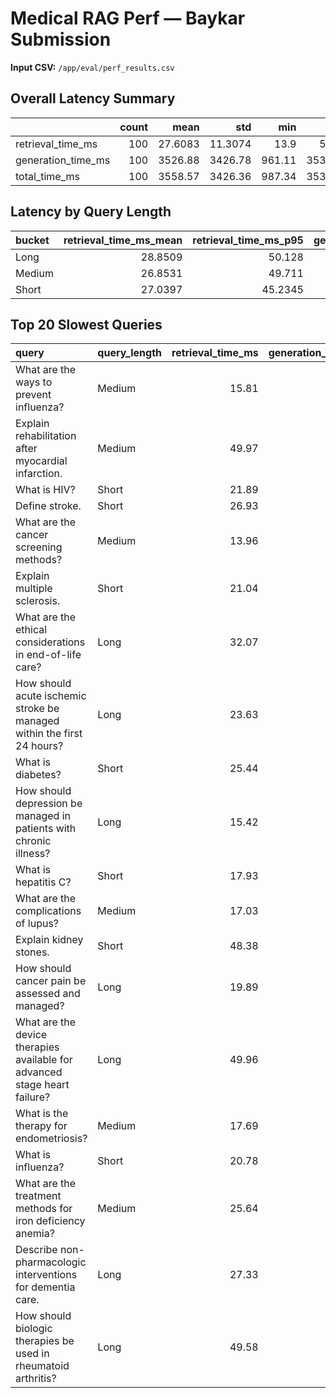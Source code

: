 # Medical RAG Perf — Baykar Submission

**Input CSV:** `/app/eval/perf_results.csv`

## Overall Latency Summary

|                    |   count |      mean |       std |    min |      max |      p50 |      p75 |      p90 |       p95 |       p99 |      p99.9 |
|:-------------------|--------:|----------:|----------:|-------:|---------:|---------:|---------:|---------:|----------:|----------:|-----------:|
| retrieval_time_ms  |     100 |   27.6083 |   11.3074 |  13.9  |    56.09 |   23.035 |   34.145 |   46.589 |   49.9605 |   55.6148 |    56.0425 |
| generation_time_ms |     100 | 3526.88   | 3426.78   | 961.11 | 35371.6  | 3062.62  | 3928.34  | 4828.27  | 5232.65   | 9243.56   | 32758.8    |
| total_time_ms      |     100 | 3558.57   | 3426.36   | 987.34 | 35392.6  | 3104.4   | 3960.83  | 4849.54  | 5257.16   | 9298.29   | 32783.2    |

## Latency by Query Length

| bucket   |   retrieval_time_ms_mean |   retrieval_time_ms_p95 |   generation_time_ms_mean |   generation_time_ms_p95 |   total_time_ms_mean |   total_time_ms_p95 |
|:---------|-------------------------:|------------------------:|--------------------------:|-------------------------:|---------------------:|--------------------:|
| Long     |                  28.8509 |                 50.128  |                   3025.14 |                  5058.05 |              3058.14 |             5080.51 |
| Medium   |                  26.8531 |                 49.711  |                   4095.82 |                  6389.7  |              4126.97 |             6418.6  |
| Short    |                  27.0397 |                 45.2345 |                   3448.47 |                  5499.21 |              3479.28 |             5527.42 |

## Top 20 Slowest Queries

| query                                                                     | query_length   |   retrieval_time_ms |   generation_time_ms |   total_time_ms |
|:--------------------------------------------------------------------------|:---------------|--------------------:|---------------------:|----------------:|
| What are the ways to prevent influenza?                                   | Medium         |               15.81 |             35371.6  |        35392.6  |
| Explain rehabilitation after myocardial infarction.                       | Medium         |               49.97 |              8979.64 |         9034.71 |
| What is HIV?                                                              | Short          |               21.89 |              6111.21 |         6136.69 |
| Define stroke.                                                            | Short          |               26.93 |              5719.34 |         5750.27 |
| What are the cancer screening methods?                                    | Medium         |               13.96 |              5279.72 |         5297.41 |
| Explain multiple sclerosis.                                               | Short          |               21.04 |              5230.17 |         5255.04 |
| What are the ethical considerations in end-of-life care?                  | Long           |               32.07 |              5170.05 |         5206.35 |
| How should acute ischemic stroke be managed within the first 24 hours?    | Long           |               23.63 |              5130.33 |         5157.71 |
| What is diabetes?                                                         | Short          |               25.44 |              5121.63 |         5151.09 |
| How should depression be managed in patients with chronic illness?        | Long           |               15.42 |              5027.08 |         5047.42 |
| What is hepatitis C?                                                      | Short          |               17.93 |              4806.18 |         4827.55 |
| What are the complications of lupus?                                      | Medium         |               17.03 |              4764.36 |         4785.11 |
| Explain kidney stones.                                                    | Short          |               48.38 |              4631.74 |         4685.14 |
| How should cancer pain be assessed and managed?                           | Long           |               19.89 |              4501.6  |         4525.63 |
| What are the device therapies available for advanced stage heart failure? | Long           |               49.96 |              4437.69 |         4492.09 |
| What is the therapy for endometriosis?                                    | Medium         |               17.69 |              4276.82 |         4297.91 |
| What is influenza?                                                        | Short          |               20.78 |              4235.91 |         4260.53 |
| What are the treatment methods for iron deficiency anemia?                | Medium         |               25.64 |              4202.61 |         4233.5  |
| Describe non-pharmacologic interventions for dementia care.               | Long           |               27.33 |              4156.89 |         4188.53 |
| How should biologic therapies be used in rheumatoid arthritis?            | Long           |               49.58 |              4115.28 |         4170.58 |

